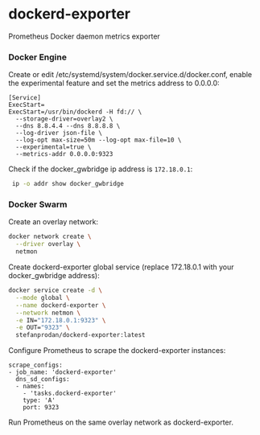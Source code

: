 # dockerd-exporter

Prometheus Docker daemon metrics exporter

### Docker Engine 

Create or edit /etc/systemd/system/docker.service.d/docker.conf, 
enable the experimental feature and set the metrics address to 0.0.0.0:

```
[Service]
ExecStart=
ExecStart=/usr/bin/dockerd -H fd:// \
  --storage-driver=overlay2 \
  --dns 8.8.4.4 --dns 8.8.8.8 \
  --log-driver json-file \
  --log-opt max-size=50m --log-opt max-file=10 \
  --experimental=true \
  --metrics-addr 0.0.0.0:9323
```

Check if the docker_gwbridge ip address is `172.18.0.1`:

```bash
 ip -o addr show docker_gwbridge
```

### Docker Swarm 

Create an overlay network:

```sh
docker network create \
  --driver overlay \
  netmon
```

Create dockerd-exporter global service (replace 172.18.0.1 with your docker_gwbridge address):

```sh
docker service create -d \
  --mode global \
  --name dockerd-exporter \
  --network netmon \
  -e IN="172.18.0.1:9323" \
  -e OUT="9323" \
  stefanprodan/dockerd-exporter:latest
```

Configure Prometheus to scrape the dockerd-exporter instances:

```
scrape_configs:
- job_name: 'dockerd-exporter'
  dns_sd_configs:
  - names:
    - 'tasks.dockerd-exporter'
    type: 'A'
    port: 9323
```

Run Prometheus on the same overlay network as dockerd-exporter.
